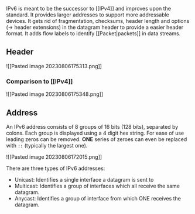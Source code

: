 IPv6 is meant to be the successor to [[IPv4]] and improves upon the standard. It provides larger addresses to support more addressable devices. It gets rid of fragmentation, checksums, header length and options (-> header extensions) in the datagram header to provide a easier header format. It adds flow labels to identify [[Packet|packets]] in data streams.

## Header
![[Pasted image 20230806175313.png]]

### Comparison to [[IPv4]]
![[Pasted image 20230806175348.png]]

## Address
An IPv6 address consists of 8 groups of 16 bits (128 bits), separated by colons. Each group is displayed using a 4 digit hex string. For ease of use leading zeros can be removed. **ONE** series of zeroes can even be replaced with `::` (typically the largest one).

![[Pasted image 20230806172015.png]]

There are three types of IPv6 addresses:
- Unicast: Identifies a single interface a datagram is sent to
- Multicast: Identifies a group of interfaces which all receive the same datagram.
- Anycast: Identifies a group of interface from which ONE receives the datagram.